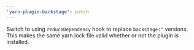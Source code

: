 ```yaml
---
'yarn-plugin-backstage': patch
---
```


Switch to using `reduceDependency` hook to replace `backstage:^` versions. This
makes the same yarn.lock file valid whether or not the plugin is installed.
